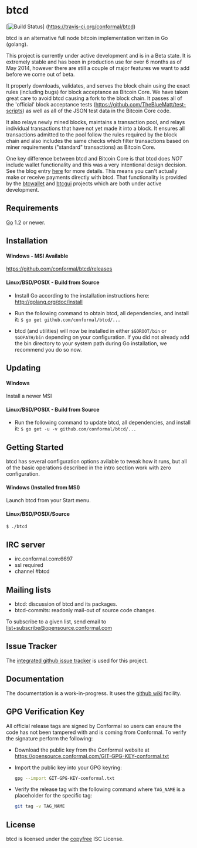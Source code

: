btcd
====

[![Build Status](https://travis-ci.org/conformal/btcd.png?branch=master)]
(https://travis-ci.org/conformal/btcd)

btcd is an alternative full node bitcoin implementation written in Go (golang).

This project is currently under active development and is in a Beta state.  It
is extremely stable and has been in production use for over 6 months as of May
2014, however there are still a couple of major features we want to add before
we come out of beta.

It properly downloads, validates, and serves the block chain using the exact
rules (including bugs) for block acceptance as Bitcoin Core.  We have taken
great care to avoid btcd causing a fork to the block chain.  It passes all of
the 'official' block acceptance tests
(https://github.com/TheBlueMatt/test-scripts) as well as all of the JSON test
data in the Bitcoin Core code.

It also relays newly mined blocks, maintains a transaction pool, and relays
individual transactions that have not yet made it into a block.  It ensures all
transactions admitted to the pool follow the rules required by the block chain
and also includes the same checks which filter transactions based on
miner requirements ("standard" transactions) as Bitcoin Core.

One key difference between btcd and Bitcoin Core is that btcd does *NOT* include
wallet functionality and this was a very intentional design decision.  See the
blog entry [here](https://blog.conformal.com/btcd-not-your-moms-bitcoin-daemon)
for more details.  This means you can't actually make or receive payments
directly with btcd.  That functionality is provided by the
[btcwallet](https://github.com/conformal/btcwallet) and
[btcgui](https://github.com/btcsuite/btcgui) projects which are both under
active development.

## Requirements

[Go](http://golang.org) 1.2 or newer.

## Installation

#### Windows - MSI Available

https://github.com/conformal/btcd/releases

#### Linux/BSD/POSIX - Build from Source

- Install Go according to the installation instructions here:
  http://golang.org/doc/install

- Run the following command to obtain btcd, all dependencies, and install it:
  ```$ go get github.com/conformal/btcd/...```

- btcd (and utilities) will now be installed in either ```$GOROOT/bin``` or
  ```$GOPATH/bin``` depending on your configuration.  If you did not already
  add the bin directory to your system path during Go installation, we
  recommend you do so now.

## Updating

#### Windows

Install a newer MSI

#### Linux/BSD/POSIX - Build from Source

- Run the following command to update btcd, all dependencies, and install it:
  ```$ go get -u -v github.com/conformal/btcd/...```

## Getting Started

btcd has several configuration options avilable to tweak how it runs, but all
of the basic operations described in the intro section work with zero
configuration.

#### Windows (Installed from MSI)

Launch btcd from your Start menu.

#### Linux/BSD/POSIX/Source

```bash
$ ./btcd
````

## IRC server

- irc.conformal.com:6697
- ssl required
- channel #btcd

## Mailing lists

- btcd: discussion of btcd and its packages.
- btcd-commits: readonly mail-out of source code changes.

To subscribe to a given list, send email to list+subscribe@opensource.conformal.com

## Issue Tracker

The [integrated github issue tracker](https://github.com/conformal/btcd/issues)
is used for this project.

## Documentation

The documentation is a work-in-progress.  It uses the [github wiki](https://github.com/conformal/btcd/wiki) facility.

## GPG Verification Key

All official release tags are signed by Conformal so users can ensure the code
has not been tampered with and is coming from Conformal.  To verify the
signature perform the following:

- Download the public key from the Conformal website at
  https://opensource.conformal.com/GIT-GPG-KEY-conformal.txt

- Import the public key into your GPG keyring:
  ```bash
  gpg --import GIT-GPG-KEY-conformal.txt
  ```

- Verify the release tag with the following command where `TAG_NAME` is a
  placeholder for the specific tag:
  ```bash
  git tag -v TAG_NAME
  ```

## License

btcd is licensed under the [copyfree](http://copyfree.org) ISC License.
